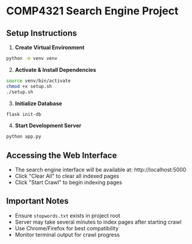 # COMP4321 Search Engine Project

## Setup Instructions

1. **Create Virtual Environment**
```bash
python -m venv venv
```

2. **Activate & Install Dependencies**
```bash
source venv/bin/activate
chmod +x setup.sh
./setup.sh
```

3. **Initialize Database**
```bash
flask init-db
```

4. **Start Development Server**
```bash
python app.py
```

## Accessing the Web Interface
- The search engine interface will be available at: http://localhost:5000
- Click "Clear All" to clear all indexed pages
- Click "Start Crawl" to begin indexing pages

## Important Notes
- Ensure `stopwords.txt` exists in project root
- Server may take several minutes to index pages after starting crawl
- Use Chrome/Firefox for best compatibility
- Monitor terminal output for crawl progress